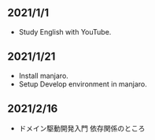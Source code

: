 ## 2021/1/1
- Study English with YouTube.

## 2021/1/21
- Install manjaro.
- Setup Develop environment in manjaro.

## 2021/2/16
- ドメイン駆動開発入門 依存関係のところ